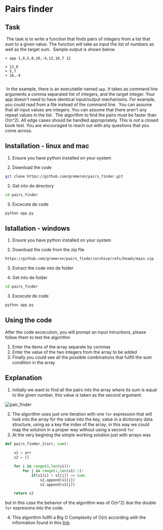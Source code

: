 # Pairs finder

## Task
​
The task is to write a function that finds pairs of integers from a list that sum to a given value. The function will take as input the list of numbers as well as the target sum.
​
Sample output is shown below.
```
> app 1,9,5,0,20,-4,12,16,7 12
​
+ 12,0
+ 5,7
+ 16,-4
​
```
​
In the example, there is an executable named `app`. It takes as command line arguments a comma separated list of integers, and the target integer. Your app doesn't need to have identical input/output mechanisms. For example, you could read from a file instead of the command line.
​
You can assume that all input values are integers. You can assume that there aren't any repeat values in the list.
​
The algorithm to find the pairs must be faster than O(n^2). All edge cases
should be handled appropriately. This is _not_ a closed book test. You are
encouraged to reach out with any questions that you come across.

## Installation - linux and mac
1. Ensure you have python installed on your system

2. Download the code

```bash
git clone https://github.com/gromeron/pairs_finder.git
```

2. Get into de directory

```bash
cd pairs_finder
```

3. Excecute de code

```bash
python app.py
```

## Istallation - windows
1. Ensure you have python installed on your system

2. Download the code from the zip file

```bash
https://github.com/gromeron/pairs_finder/archive/refs/heads/main.zip
```

3. Extract the code into de folder

4. Get into de folder

```bash
cd pairs_finder
```

3. Excecute de code

```bash
python app.py
```

## Using the code
After the code excecution, you will prompt an input intructions, please follow them to test the algorithm

1. Enter the items of the array separate by commas
2. Enter the value of the two integers from the array to be added
3. Finally you could see all the possible combinations that fulfill the sum condition in the array


## Explanation
1. Initially we want to find all the pairs into the array where its sum is equal to the given number, this value is taken as the second argument.

![pair_finder](https://user-images.githubusercontent.com/98790008/206528014-135bd961-d09c-4125-925d-396750de1328.png)

2. The algorithm uses just one iteration with one `for` expression that will look into the array for the value into the key, value in a dictionary data structure, using as a key the index of the array; in this way we could map the solution in a proper way without using a second `for`
3. At the very begining the simple working solution just with arrays was

```py
def pairs_finder_1(arr, sum):
    
    s1 = arr
    s2 = []

    for i in range(0,len(s1)):
        for j in range(1,len(s1)-1):
            if(s1[i] + s1[j]) == sum:
                s2.append(s1[i])
                s2.append(s1[j])

    return s2
```

but in this case the behavior of the algorithm was of O(n^2) due the double `for` expresions into the code.

4. This algorithm fullfil a Big O Complexity of O(n) according with the information found in this [link](https://www.bigocheatsheet.com/).
